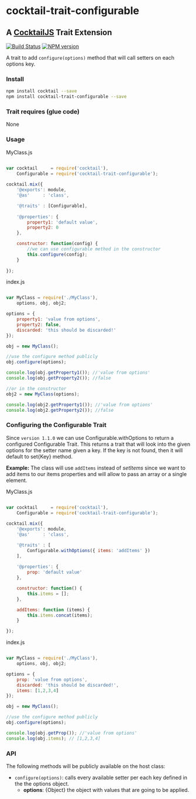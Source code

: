 # cocktail-trait-configurable
## A [CocktailJS](http://cocktailjs.github.io) Trait Extension

[![Build Status](https://travis-ci.org/CocktailJS/cocktail-trait-configurable.svg?branch=master)](https://travis-ci.org/CocktailJS/cocktail-trait-configurable)
[![NPM version](https://badge.fury.io/js/cocktail-trait-configurable.svg)](http://badge.fury.io/js/cocktail-trait-configurable)

A trait to add `configure(options)` method that will call setters on each options key. 

### Install

````bash
npm install cocktail --save
npm install cocktail-trait-configurable --save
````

### Trait requires (glue code)

None

### Usage

MyClass.js

````javascript

var cocktail     = require('cocktail'),
	Configurable = require('cocktail-trait-configurable');
	
cocktail.mix({
    '@exports': module,
    '@as'     : 'class',

    '@traits' : [Configurable],
    
    '@properties': {
    	property1: 'default value',
    	property2: 0
    },

    constructor: function(config) {
        //we can use configurable method in the constructor
        this.configure(config);
    }
    
});

````

index.js

````javascript

var MyClass = require('./MyClass'),
    options, obj, obj2;

options = {
    property1: 'value from options', 
    property2: false, 
    discarded: 'this should be discarded!'
});

obj = new MyClass();

//use the configure method publicly
obj.configure(options);

console.log(obj.getProperty1()); //'value from options'
console.log(obj.getProperty2()); //false

//or in the constructor
obj2 = new MyClass(options);

console.log(obj2.getProperty1()); //'value from options'
console.log(obj2.getProperty2()); //false


````

### Configuring the Configurable Trait 

Since `version 1.1.0` we can use Configurable.withOptions to return a configured Configurable Trait.
This returns a trait that will look into the given options for the setter name given a key. If the key is not found, then it will default to set{Key} method.

**Example:**
The class will use `addItems` instead of *setItems* since we want to add items to our items properties and will allow to pass an array or a single element.

MyClass.js

````javascript

var cocktail     = require('cocktail'),
    Configurable = require('cocktail-trait-configurable');
    
cocktail.mix({
    '@exports': module,
    '@as'     : 'class',

    '@traits' : [
        Configurable.withOptions({ items: 'addItems' })
    ],
    
    '@properties': {
        prop: 'default value'
    },

    constructor: function() {
        this.items = [];
    },

    addItems: function (items) {
        this.items.concat(items);
    }

});

````

index.js

````javascript

var MyClass = require('./MyClass'),
    options, obj, obj2;

options = {
    prop: 'value from options', 
    discarded: 'this should be discarded!',
    items: [1,2,3,4]
});

obj = new MyClass();

//use the configure method publicly
obj.configure(options);

console.log(obj.getProp()); //'value from options'
console.log(obj.items); // [1,2,3,4]

````


### API

The following methods will be publicly available on the host class:

- `configure(options)`: calls every available setter per each key defined in the the options object.
	- **options**: {Object} the object with values that are going to be applied.
